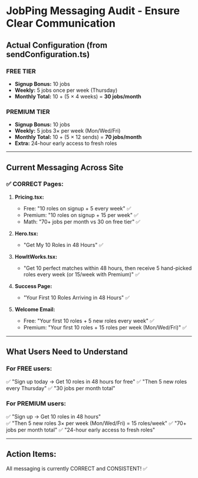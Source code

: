 # JobPing Messaging Audit - Ensure Clear Communication

## Actual Configuration (from sendConfiguration.ts)

### FREE TIER
- **Signup Bonus:** 10 jobs
- **Weekly:** 5 jobs once per week (Thursday)
- **Monthly Total:** 10 + (5 × 4 weeks) = **30 jobs/month**

### PREMIUM TIER
- **Signup Bonus:** 10 jobs
- **Weekly:** 5 jobs 3× per week (Mon/Wed/Fri)
- **Monthly Total:** 10 + (5 × 12 sends) = **70 jobs/month**
- **Extra:** 24-hour early access to fresh roles

---

## Current Messaging Across Site

### ✅ CORRECT Pages:
1. **Pricing.tsx:**
   - Free: "10 roles on signup + 5 every week" ✅
   - Premium: "10 roles on signup + 15 per week" ✅
   - Math: "70+ jobs per month vs 30 on free tier" ✅

2. **Hero.tsx:**
   - "Get My 10 Roles in 48 Hours" ✅

3. **HowItWorks.tsx:**
   - "Get 10 perfect matches within 48 hours, then receive 5 hand-picked roles every week (or 15/week with Premium)" ✅

4. **Success Page:**
   - "Your First 10 Roles Arriving in 48 Hours" ✅

5. **Welcome Email:**
   - Free: "Your first 10 roles + 5 new roles every week" ✅
   - Premium: "Your first 10 roles + 15 roles per week (Mon/Wed/Fri)" ✅

---

## What Users Need to Understand

### For FREE users:
✅ "Sign up today → Get 10 roles in 48 hours for free"
✅ "Then 5 new roles every Thursday"
✅ "30 jobs per month total"

### For PREMIUM users:
✅ "Sign up → Get 10 roles in 48 hours"  
✅ "Then 5 new roles 3× per week (Mon/Wed/Fri) = 15 roles/week"
✅ "70+ jobs per month total"
✅ "24-hour early access to fresh roles"

---

## Action Items:
All messaging is currently CORRECT and CONSISTENT! ✅

